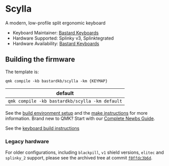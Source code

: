 # Scylla

A modern, low-profile split ergonomic keyboard

* Keyboard Maintainer: [Bastard Keyboards](https://github.com/Bastardkb/)
* Hardware Supported: Splinky v3, Splinktegrated
* Hardware Availability: [Bastard Keyboards](https://bastardkb.com/)

## Building the firmware

The template is:

```shell
qmk compile -kb bastardkb/scylla -km {KEYMAP}
```

| default                                             |
| --------------------------------------------------- |
| `qmk compile -kb bastardkb/scylla -km default`      |

See the [build environment setup](https://docs.qmk.fm/#/getting_started_build_tools) and the [make instructions](https://docs.qmk.fm/#/getting_started_make_guide) for more information. Brand new to QMK? Start with our [Complete Newbs Guide](https://docs.qmk.fm/#/newbs).

See the [keyboard build instructions](https://docs.bastardkb.com)

### Legacy hardware

For older configurations, including `blackpill`, `v1` shield versions, `elitec` and `splinky_2` support, please see the archived tree at commit [`f0ffdc3b6d`](https://github.com/Bastardkb/bastardkb-qmk/tree/f0ffdc3b6d34b1d0e72474bc2d2296399871d5b9/keyboards/bastardkb/scylla).

